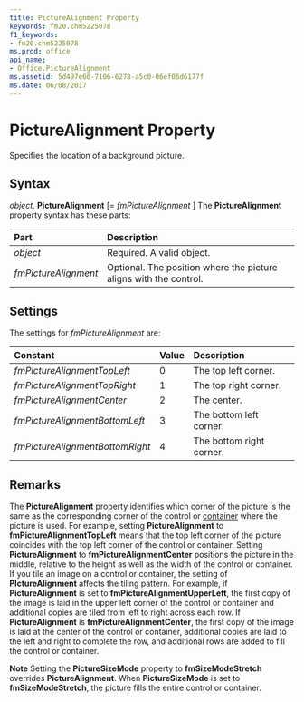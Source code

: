 ```yaml
---
title: PictureAlignment Property
keywords: fm20.chm5225078
f1_keywords:
- fm20.chm5225078
ms.prod: office
api_name:
- Office.PictureAlignment
ms.assetid: 5d497e60-7106-6278-a5c0-06ef06d6177f
ms.date: 06/08/2017
---
```



# PictureAlignment Property



Specifies the location of a background picture.

## Syntax

_object_. **PictureAlignment** [= _fmPictureAlignment_ ]
The  **PictureAlignment** property syntax has these parts:


|**Part**|**Description**|
|:-----|:-----|
| _object_|Required. A valid object.|
| _fmPictureAlignment_|Optional. The position where the picture aligns with the control.|

## Settings
The settings for  _fmPictureAlignment_ are:


|**Constant**|**Value**|**Description**|
|:-----|:-----|:-----|
| _fmPictureAlignmentTopLeft_|0|The top left corner.|
| _fmPictureAlignmentTopRight_|1|The top right corner.|
| _fmPictureAlignmentCenter_|2|The center.|
| _fmPictureAlignmentBottomLeft_|3|The bottom left corner.|
| _fmPictureAlignmentBottomRight_|4|The bottom right corner.|

## Remarks

The  **PictureAlignment** property identifies which corner of the picture is the same as the corresponding corner of the control or [container](../../Glossary/vbe-glossary.md#container) where the picture is used.
For example, setting  **PictureAlignment** to **fmPictureAlignmentTopLeft** means that the top left corner of the picture coincides with the top left corner of the control or container. Setting **PictureAlignment** to **fmPictureAlignmentCenter** positions the picture in the middle, relative to the height as well as the width of the control or container.
If you tile an image on a control or container, the setting of  **PIctureAlignment** affects the tiling pattern. For example, if **PictureAlignment** is set to **fmPictureAlignmentUpperLeft**, the first copy of the image is laid in the upper left corner of the control or container and additional copies are tiled from left to right across each row. If **PictureAlignment** is **fmPictureAlignmentCenter**, the first copy of the image is laid at the center of the control or container, additional copies are laid to the left and right to complete the row, and additional rows are added to fill the control or container.

 **Note**  Setting the  **PictureSizeMode** property to **fmSizeModeStretch** overrides **PictureAlignment**. When **PictureSizeMode** is set to **fmSizeModeStretch**, the picture fills the entire control or container.


